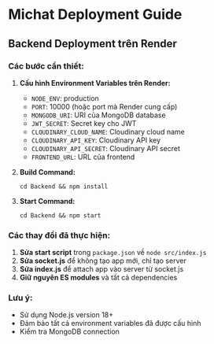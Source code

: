# Michat Deployment Guide

## Backend Deployment trên Render

### Các bước cần thiết:

1. **Cấu hình Environment Variables trên Render:**
   - `NODE_ENV`: production
   - `PORT`: 10000 (hoặc port mà Render cung cấp)
   - `MONGODB_URI`: URI của MongoDB database
   - `JWT_SECRET`: Secret key cho JWT
   - `CLOUDINARY_CLOUD_NAME`: Cloudinary cloud name
   - `CLOUDINARY_API_KEY`: Cloudinary API key
   - `CLOUDINARY_API_SECRET`: Cloudinary API secret
   - `FRONTEND_URL`: URL của frontend

2. **Build Command:**
   ```
   cd Backend && npm install
   ```

3. **Start Command:**
   ```
   cd Backend && npm start
   ```

### Các thay đổi đã thực hiện:

1. **Sửa start script** trong `package.json` về `node src/index.js`
2. **Sửa socket.js** để không tạo app mới, chỉ tạo server
3. **Sửa index.js** để attach app vào server từ socket.js
4. **Giữ nguyên ES modules** và tất cả dependencies

### Lưu ý:
- Sử dụng Node.js version 18+ 
- Đảm bảo tất cả environment variables đã được cấu hình
- Kiểm tra MongoDB connection 